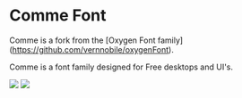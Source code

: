 Comme Font
=========

Comme is a fork from the [Oxygen Font family] (https://github.com/vernnobile/oxygenFont).

Comme is a font family designed for Free desktops and UI's.

![](assets/comme1.png)
![](assets/comme5.png)
